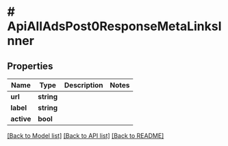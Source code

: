# # ApiAllAdsPost0ResponseMetaLinksInner

## Properties

Name | Type | Description | Notes
------------ | ------------- | ------------- | -------------
**url** | **string** |  |
**label** | **string** |  |
**active** | **bool** |  |

[[Back to Model list]](../../README.md#models) [[Back to API list]](../../README.md#endpoints) [[Back to README]](../../README.md)
